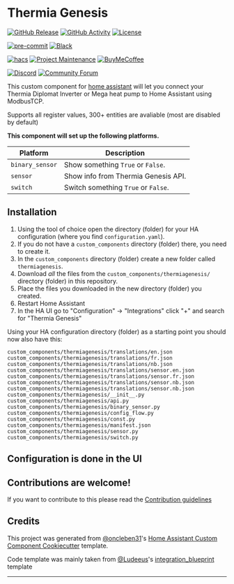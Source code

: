 # Thermia Genesis

[![GitHub Release][releases-shield]][releases]
[![GitHub Activity][commits-shield]][commits]
[![License][license-shield]](LICENSE)

[![pre-commit][pre-commit-shield]][pre-commit]
[![Black][black-shield]][black]

[![hacs][hacsbadge]][hacs]
[![Project Maintenance][maintenance-shield]][user_profile]
[![BuyMeCoffee][buymecoffeebadge]][buymecoffee]

[![Discord][discord-shield]][discord]
[![Community Forum][forum-shield]][forum]

This custom component for [home assistant](https://home-assistant.io/) will let you connect your Thermia Diplomat Inverter or
Mega heat pump to Home Assistant using ModbusTCP.

Supports all register values, 300+ entities are avaliable (most are disabled by default)

**This component will set up the following platforms.**

| Platform        | Description                                                               |
| --------------- | ------------------------------------------------------------------------- |
| `binary_sensor` | Show something `True` or `False`.                                         |
| `sensor`        | Show info from Thermia Genesis API. |
| `switch`        | Switch something `True` or `False`.                                       |

## Installation

1. Using the tool of choice open the directory (folder) for your HA configuration (where you find `configuration.yaml`).
2. If you do not have a `custom_components` directory (folder) there, you need to create it.
3. In the `custom_components` directory (folder) create a new folder called `thermiagenesis`.
4. Download _all_ the files from the `custom_components/thermiagenesis/` directory (folder) in this repository.
5. Place the files you downloaded in the new directory (folder) you created.
6. Restart Home Assistant
7. In the HA UI go to "Configuration" -> "Integrations" click "+" and search for "Thermia Genesis"

Using your HA configuration directory (folder) as a starting point you should now also have this:

```text
custom_components/thermiagenesis/translations/en.json
custom_components/thermiagenesis/translations/fr.json
custom_components/thermiagenesis/translations/nb.json
custom_components/thermiagenesis/translations/sensor.en.json
custom_components/thermiagenesis/translations/sensor.fr.json
custom_components/thermiagenesis/translations/sensor.nb.json
custom_components/thermiagenesis/translations/sensor.nb.json
custom_components/thermiagenesis/__init__.py
custom_components/thermiagenesis/api.py
custom_components/thermiagenesis/binary_sensor.py
custom_components/thermiagenesis/config_flow.py
custom_components/thermiagenesis/const.py
custom_components/thermiagenesis/manifest.json
custom_components/thermiagenesis/sensor.py
custom_components/thermiagenesis/switch.py
```

## Configuration is done in the UI

<!---->

## Contributions are welcome!

If you want to contribute to this please read the [Contribution guidelines](CONTRIBUTING.md)

## Credits

This project was generated from [@oncleben31](https://github.com/oncleben31)'s [Home Assistant Custom Component Cookiecutter](https://github.com/oncleben31/cookiecutter-homeassistant-custom-component) template.

Code template was mainly taken from [@Ludeeus](https://github.com/ludeeus)'s [integration_blueprint][integration_blueprint] template

---

[integration_blueprint]: https://github.com/custom-components/integration_blueprint
[black]: https://github.com/psf/black
[black-shield]: https://img.shields.io/badge/code%20style-black-000000.svg?style=for-the-badge
[buymecoffee]: https://www.buymeacoffee.com/cjne
[buymecoffeebadge]: https://img.shields.io/badge/buy%20me%20a%20coffee-donate-yellow.svg?style=for-the-badge
[commits-shield]: https://img.shields.io/github/commit-activity/y/cjne/thermiagenesis.svg?style=for-the-badge
[commits]: https://github.com/cjne/thermiagenesis/commits/main
[hacs]: https://hacs.xyz
[hacsbadge]: https://img.shields.io/badge/HACS-Custom-orange.svg?style=for-the-badge
[discord]: https://discord.gg/Qa5fW2R
[discord-shield]: https://img.shields.io/discord/330944238910963714.svg?style=for-the-badge
[exampleimg]: example.png
[forum-shield]: https://img.shields.io/badge/community-forum-brightgreen.svg?style=for-the-badge
[forum]: https://community.home-assistant.io/
[license-shield]: https://img.shields.io/github/license/cjne/thermiagenesis.svg?style=for-the-badge
[maintenance-shield]: https://img.shields.io/badge/maintainer-%40cjne-blue.svg?style=for-the-badge
[pre-commit]: https://github.com/pre-commit/pre-commit
[pre-commit-shield]: https://img.shields.io/badge/pre--commit-enabled-brightgreen?style=for-the-badge
[releases-shield]: https://img.shields.io/github/release/cjne/thermiagenesis.svg?style=for-the-badge
[releases]: https://github.com/cjne/thermiagenesis/releases
[user_profile]: https://github.com/cjne
